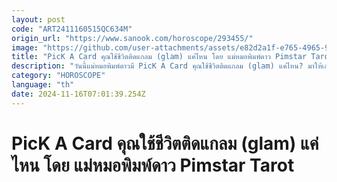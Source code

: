 ```yaml
---
layout: post
code: "ART2411160515QC634M"
origin_url: "https://www.sanook.com/horoscope/293455/"
image: "https://github.com/user-attachments/assets/e82d2a1f-e765-4965-912c-0c522fe1e268"
title: "PicK A Card คุณใช้ชีวิตติดแกลม (glam) แค่ไหน โดย แม่หมอพิมพ์ดาว Pimstar Tarot"
description: "วันนี้แม่หมอพิมพ์ดาวมี PicK A Card คุณใช้ชีวิตติดแกลม (glam) แค่ไหน? มาให้เล่นกันค่ะ มีไพ่ มาให้เลือกด้วยกัน 3 ใบ ถูกชะตา ต้องใจใบไหน ในแว๊บแรก หลังอธิษฐาน ก็เปิดอ่านกันเลยจ้า"
category: "HOROSCOPE"
language: "th"
date: 2024-11-16T07:01:39.254Z
---
```


# PicK A Card คุณใช้ชีวิตติดแกลม (glam) แค่ไหน โดย แม่หมอพิมพ์ดาว Pimstar Tarot